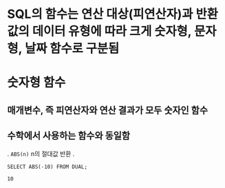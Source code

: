 # SQL의 함수는 연산 대상(피연산자)과 반환 값의 데이터 유형에 따라 크게 숫자형, 문자형, 날짜 함수로 구분됨

# 숫자형 함수
## 매개변수, 즉 피연산자와 연산 결과가 모두 숫자인 함수
## 수학에서 사용하는 함수와 동일함
  . `ABS(n)` n의 절대값 반환
  .
  ```
  SELECT ABS(-10) FROM DUAL;
  ```
  ```
  10
  ```
# 
